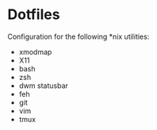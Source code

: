 Dotfiles
========

Configuration for the following \*nix utilities:

* xmodmap
* X11
* bash
* zsh
* dwm statusbar
* feh
* git
* vim
* tmux
